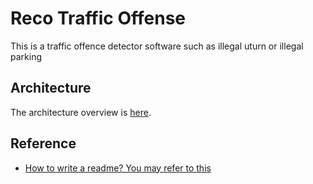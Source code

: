 # Reco Traffic Offense

This is a traffic offence detector software such as illegal uturn or illegal parking


## Architecture

The architecture overview is [here](./docs/ARCHITECTURE.md).

## Reference

- [How to write a readme? You may refer to this](https://github.com/opengovsg/FormSG/blob/develop/README.md)
